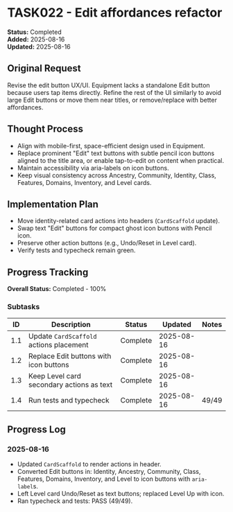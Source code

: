 # TASK022 - Edit affordances refactor

**Status:** Completed  
**Added:** 2025-08-16  
**Updated:** 2025-08-16

## Original Request

Revise the edit button UX/UI. Equipment lacks a standalone Edit button because users tap items directly. Refine the rest of the UI similarly to avoid large Edit buttons or move them near titles, or remove/replace with better affordances.

## Thought Process

- Align with mobile-first, space-efficient design used in Equipment.
- Replace prominent "Edit" text buttons with subtle pencil icon buttons aligned to the title area, or enable tap-to-edit on content when practical.
- Maintain accessibility via aria-labels on icon buttons.
- Keep visual consistency across Ancestry, Community, Identity, Class, Features, Domains, Inventory, and Level cards.

## Implementation Plan

- Move identity-related card actions into headers (`CardScaffold` update).
- Swap text "Edit" buttons for compact ghost icon buttons with Pencil icon.
- Preserve other action buttons (e.g., Undo/Reset in Level card).
- Verify tests and typecheck remain green.

## Progress Tracking

**Overall Status:** Completed - 100%

### Subtasks

| ID  | Description                               | Status   | Updated    | Notes |
| --- | ----------------------------------------- | -------- | ---------- | ----- |
| 1.1 | Update `CardScaffold` actions placement   | Complete | 2025-08-16 |       |
| 1.2 | Replace Edit buttons with icon buttons    | Complete | 2025-08-16 |       |
| 1.3 | Keep Level card secondary actions as text | Complete | 2025-08-16 |       |
| 1.4 | Run tests and typecheck                   | Complete | 2025-08-16 | 49/49 |

## Progress Log

### 2025-08-16

- Updated `CardScaffold` to render actions in header.
- Converted Edit buttons in: Identity, Ancestry, Community, Class, Features, Domains, Inventory, and Level to icon buttons with `aria-label`s.
- Left Level card Undo/Reset as text buttons; replaced Level Up with icon.
- Ran typecheck and tests: PASS (49/49).
